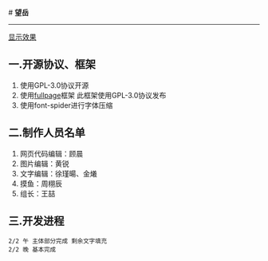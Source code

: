 ﻿﻿# **望岳**----------[显示效果](129.28.114.68)## 一.开源协议、框架 ##1. 使用GPL-3.0协议开源1. 使用[fullpage](https://github.com/alvarotrigo/fullPage.js)框架 此框架使用GPL-3.0协议发布1. 使用font-spider进行字体压缩## 二.制作人员名单 ##


1. 网页代码编辑：顾晨1. 图片编辑：黄锐3. 文字编辑：徐瑾暘、金爔4. 摸鱼：周栩辰5. 组长：王喆## 三.开发进程 ##    2/2 午 主体部分完成 剩余文字填充    2/2 晚 基本完成